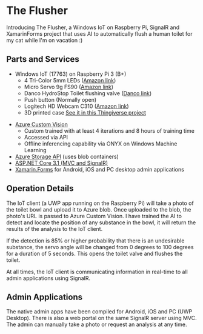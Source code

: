 # The Flusher

Introducing The Flusher, a Windows IoT on Raspberry Pi, SignalR and XamarinForms project that uses AI to automatically flush a human toilet for my cat while I'm on vacation :)

## Parts and Services

* Windows IoT (17763) on Raspberry Pi 3 (B+)
    * 4 Tri-Color 5mm LEDs ([Amazon link](https://www.amazon.com/dp/B077X95LRZ/ref=cm_sw_em_r_mt_dp_U_7R2pEbEP5T7PP))
    * Micro Servo 9g FS90 ([Amazon link](https://www.amazon.com/dp/B07CM87WBQ/ref=cm_sw_em_r_mt_dp_U_DQ2pEbV1XCF1P))
    * Danco HydroStop Toilet flushing valve ([Danco link](https://www.danco.com/product/hydrostop-toilet-tank-flapper-alternative-toilet-repair-kit-flt231t/))
    * Push button (Normally open)
    * Logitech HD Webcam C310 ([Amazon link](https://www.amazon.com/dp/B003LVZO8S/ref=cm_sw_em_r_mt_dp_U_fU2pEbPJ9VMH4))
    * 3D printed case [See it in this Thingiverse project](https://www.thingiverse.com/make:760269)
- [Azure Custom Vision](customvision.ai)
  - Custom trained with at least 4 iterations and 8 hours of training time
  - Accessed via API
  - Offline inferencing capability via ONYX on Windows Machine Learning
- [Azure Storage API](https://docs.microsoft.com/en-us/rest/api/storageservices/blob-service-rest-api) (uses blob containers)
- [ASP.NET Core 3.1 (MVC and SignalR)](https://docs.microsoft.com/en-us/aspnet/core/signalr/introduction?view=aspnetcore-3.1)
- [Xamarin.Forms](https://docs.microsoft.com/en-us/xamarin/xamarin-forms/) for Android, iOS and PC desktop admin applications

## Operation Details

The IoT client (a UWP app running on the Raspberry Pi) will take a photo of the toilet bowl and upload it to Azure blob. Once uploaded to the blob, the photo's URL is passed to Azure Custom Vision.  I have trained the AI to detect and locate the position of any substance in the bowl, it will return the results of the analysis to the IoT client. 

If the detection is 85% or higher probability that there is an undesirable substance, the servo angle will be changed from 0 degrees to 100 degrees for a duration of 5 seconds. This opens the toilet valve and flushes the toilet.

At all times, the IoT client is communicating information in real-time to all admin applications using SignalR.

## Admin Applications

The native admin apps have been compiled for Android, iOS and PC (UWP Desktop). There is also a web portal on the same SignalR server using MVC. The admin can manually take a photo or request an analysis at any time.
